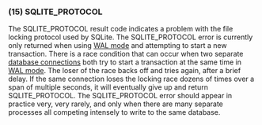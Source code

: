 ### (15\) SQLITE\_PROTOCOL



 The SQLITE\_PROTOCOL result code indicates a problem with the file locking
 protocol used by SQLite. The SQLITE\_PROTOCOL error is currently only
 returned when using [WAL mode](wal.html) and attempting to start a new transaction.
 There is a race condition that can occur when two separate 
 [database connections](c3ref/sqlite3.html) both try to start a transaction at the same time
 in [WAL mode](wal.html). The loser of the race backs off and tries again, after
 a brief delay. If the same connection loses the locking race dozens
 of times over a span of multiple seconds, it will eventually give up and
 return SQLITE\_PROTOCOL. The SQLITE\_PROTOCOL error should appear in practice
 very, very rarely, and only when there are many separate processes all
 competing intensely to write to the same database.




